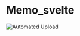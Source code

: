 # Memo_svelte

![Automated Upload](https://github.com/Damien-Petit-Thomas/memo-front/actions/workflows/container.yml/badge.svg)